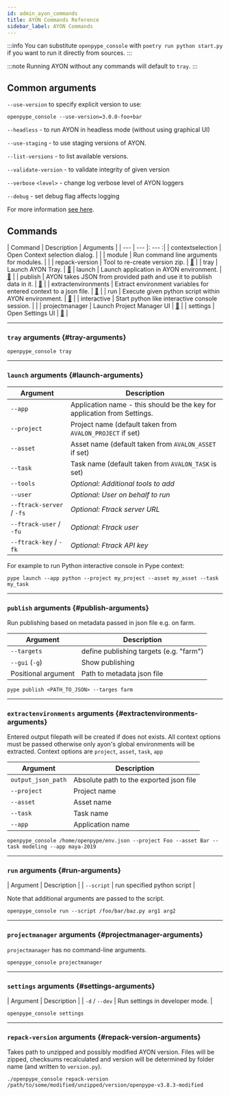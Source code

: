 ```yaml
---
id: admin_ayon_commands
title: AYON Commands Reference
sidebar_label: AYON Commands
---
```


:::info
You can substitute `openpype_console` with `poetry run python start.py` if you want to run it
directly from sources.
:::

:::note
Running AYON without any commands will default to `tray`.
:::

## Common arguments
`--use-version` to specify explicit version to use:
```shell
openpype_console --use-version=3.0.0-foo+bar
```
`--headless` - to run AYON in headless mode (without using graphical UI)

`--use-staging` - to use staging versions of AYON.

`--list-versions` - to list available versions.

`--validate-version` - to validate integrity of given version

`--verbose` `<level>` - change log verbose level of AYON loggers

`--debug` - set debug flag affects logging

For more information [see here](admin_use.md#run-ayon).

## Commands

| Command | Description | Arguments |
| --- | --- |: --- :|
| contextselection | Open Context selection dialog. |  |
| module | Run command line arguments for modules. |  |
| repack-version | Tool to re-create version zip. | [📑](#repack-version-arguments) |
| tray | Launch AYON Tray. | [📑](#tray-arguments)
| launch | Launch application in AYON environment. | [📑](#launch-arguments) |
| publish | AYON takes JSON from provided path and use it to publish data in it. | [📑](#publish-arguments) |
| extractenvironments | Extract environment variables for entered context to a json file. | [📑](#extractenvironments-arguments) |
| run | Execute given python script within AYON environment. | [📑](#run-arguments) |
| interactive | Start python like interactive console session. | |
| projectmanager | Launch Project Manager UI | [📑](#projectmanager-arguments) |
| settings | Open Settings UI | [📑](#settings-arguments) |

---
### `tray` arguments {#tray-arguments}

```shell
openpype_console tray
```
---

### `launch` arguments {#launch-arguments}

| Argument | Description |
| --- | --- |
| `--app` | Application name - this should be the key for application from Settings. |
| `--project` | Project name (default taken from `AVALON_PROJECT` if set) |
| `--asset` | Asset name (default taken from `AVALON_ASSET` if set) |
| `--task` | Task name (default taken from `AVALON_TASK` is set) |
| `--tools` | *Optional: Additional tools to add* |
| `--user` | *Optional: User on behalf to run* |
| `--ftrack-server` / `-fs` | *Optional: Ftrack server URL* |
| `--ftrack-user` / `-fu` | *Optional: Ftrack user* |
| `--ftrack-key` / `-fk` | *Optional: Ftrack API key* |

For example to run Python interactive console in Pype context:
```shell
pype launch --app python --project my_project --asset my_asset --task my_task
```

---
### `publish` arguments {#publish-arguments}

Run publishing based on metadata passed in json file e.g. on farm.

| Argument | Description |
| --- | --- |
| `--targets` | define publishing targets (e.g. "farm") |
| `--gui` (`-g`) | Show publishing |
| Positional argument | Path to metadata json file |

```shell
pype publish <PATH_TO_JSON> --targes farm
```

---
### `extractenvironments` arguments {#extractenvironments-arguments}

Entered output filepath will be created if does not exists.
All context options must be passed otherwise only ayon's global environments will be extracted.
Context options are `project`, `asset`, `task`, `app`

| Argument | Description |
| --- | --- |
| `output_json_path` | Absolute path to the exported json file |
| `--project` | Project name |
| `--asset` | Asset name |
| `--task` | Task name |
| `--app` | Application name |

```shell
openpype_console /home/openpype/env.json --project Foo --asset Bar --task modeling --app maya-2019
```

---
### `run` arguments {#run-arguments}

| Argument | Description |
| `--script` | run specified python script |

Note that additional arguments are passed to the script.

```shell
openpype_console run --script /foo/bar/baz.py arg1 arg2
```

---
### `projectmanager` arguments {#projectmanager-arguments}
`projectmanager` has no command-line arguments.
```shell
openpype_console projectmanager
```

---
### `settings` arguments {#settings-arguments}

| Argument | Description |
| `-d` / `--dev` | Run settings in developer mode. |

```shell
openpype_console settings
```

---
### `repack-version` arguments {#repack-version-arguments}
Takes path to unzipped and possibly modified AYON version. Files will be
zipped, checksums recalculated and version will be determined by folder name
(and written to `version.py`).

```shell
./openpype_console repack-version /path/to/some/modified/unzipped/version/openpype-v3.8.3-modified
```
